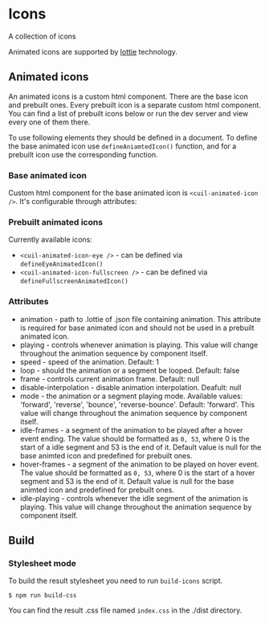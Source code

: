 # Icons

A collection of icons

Animated icons are supported by [lottie](https://lottiefiles.com/) technology. 

## Animated icons

An animated icons is a custom html component. There are the base icon and prebuilt ones.
Every prebuilt icon is a separate custom html component. You can find a list of prebuilt icons below or run the dev server and view every one of them there.

To use following elements they should be defined in a document.
To define the base animated icon use `defineAniamtedIcon()` function, and for a prebuilt icon use the corresponding function.

### Base animated icon

Custom html component for the base animated icon is `<cuil-animated-icon />`. It's configurable through attributes:

### Prebuilt animated icons

Currently available icons:

- `<cuil-animated-icon-eye />` - can be defined via `defineEyeAnimatedIcon()`
- `<cuil-animated-icon-fullscreen />` - can be defined via `defineFullscreenAnimatedIcon()`

### Attributes

- animation - path to .lottie of .json file containing animation. This attribute is required for base animated icon and should not be used in a prebuilt animated icon.
- playing - controls whenever animation is playing. This value will change throughout the animation sequence by component itself.
- speed - speed of the animation. Default: 1
- loop - should the animation or a segment be looped. Default: false
- frame - controls current animation frame. Default: null
- disable-interpolation - disable animation interpolation. Deafult: null
- mode - the animation or a segment playing mode. Available values: 'forward', 'reverse', 'bounce', 'reverse-bounce'. Default: 'forward'. This value will change throughout the animation sequence by component itself.
- idle-frames - a segment of the animation to be played after a hover event ending. The value should be formatted as `0, 53`, where 0 is the start of a idle segment and 53 is the end of it. Default value is null for the base animted icon and predefined for prebuilt ones.
- hover-frames - a segment of the animation to be played on hover event. The value should be formatted as `0, 53`, where 0 is the start of a hover segment and 53 is the end of it. Default value is null for the base animted icon and predefined for prebuilt ones.
- idle-playing - controls whenever the idle segment of the animation is playing. This value will change throughout the animation sequence by component itself.

## Build

### Stylesheet mode

To build the result stylesheet you need to run `build-icons` script. 

```console
$ npm run build-css
```

You can find the result .css file named `index.css` in the ./dist directory.
